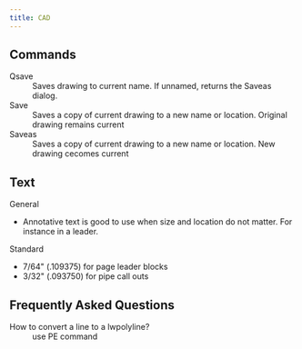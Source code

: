```yaml
---
title: CAD
---
```


## Commands

<dl>
  <dt>Qsave</dt>
  <dd>Saves drawing to current name.  If unnamed, returns the Saveas dialog.</dd>
  <dt>Save</dt>
  <dd>Saves a copy of current drawing to a new name or location. Original drawing remains current</dd>
  <dt>Saveas</dt>
  <dd>Saves a copy of current drawing to a new name or location.  New drawing cecomes current</dd>
</dl>

## Text

General

* Annotative text is good to use when size and location do not matter.  For
  instance in a leader.

Standard

* 7/64" (.109375) for page leader blocks
* 3/32" (.093750) for pipe call outs

## Frequently Asked Questions

<dl>
  <dt>How to convert a line to a lwpolyline?</dt>
  <dd>use PE command</dd>
</dl>

